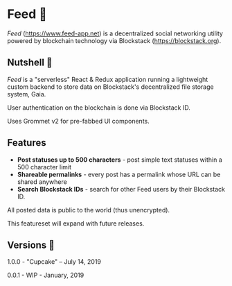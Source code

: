 # Feed 🌱
*Feed* (https://www.feed-app.net) is a decentralized social networking utility powered by blockchain technology via Blockstack (https://blockstack.org).

## Nutshell 🌰
*Feed* is a "serverless" React & Redux application running a lightweight custom backend to store data on Blockstack's decentralized file storage system, Gaia.

User authentication on the blockchain is done via Blockstack ID.

Uses Grommet v2 for pre-fabbed UI components.

## Features
- **Post statuses up to 500 characters** - post simple text statuses within a 500 character limit
- **Shareable permalinks** - every post has a permalink whose URL can be shared anywhere
- **Search Blockstack IDs** - search for other Feed users by their Blockstack ID.

All posted data is public to the world (thus unencrypted).

This featureset will expand with future releases.

## Versions 📜

1.0.0 - "Cupcake" – July 14, 2019

0.0.1 - WIP - January, 2019


